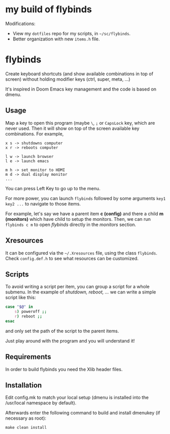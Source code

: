 # my build of flybinds
Modifications:

- View my `dotfiles` repo for my scripts, in `~/sc/flybinds`.
- Better organization with new `items.h` file.


# flybinds
Create keyboard shortcuts (and show available combinations in top of screen) without holding
modifier keys (ctrl, super, meta, ...)

It's inspired in Doom Emacs key management and the code is based on dmenu.

## Usage
Map a key to open this program (maybe `\`, `¡` or `CapsLock` key, which are never used.
Then it will show on top of the screen available key combinations. For example,

```
x s -> shutdowns computer
x r -> reboots computer

l w -> launch browser
l e -> launch emacs

m h -> set monitor to HDMI
m d -> dual display monitor
...
```
You can press Left Key to go up to the menu.

For more power, you can launch `flybinds` followed by some arguments `key1 key2 ...` to navigate to those items.

For example, let's say we have a parent item **c (config)** and there a child **m (monitors)** which have child to setup the monitors. Then, we can run `flybinds c m` to open *flybinds* directly in the *monitors* section.

## Xresources
It can be configured via the `~/.Xresources` file, using the class `flybinds`. Check `config.def.h` to see what resources can be customized.

## Scripts
To avoid writing a script per item, you can group a script for a whole submenu. In the example of *shutdown, reboot, ...* we can write a simple script like this:
```bash
case "$@" in
    s) poweroff ;;
    r) reboot ;;
esac
```
and only set the path of the script to the parent items.

Just play around with the program and you will understand it!


Requirements
------------
In order to build flybinds you need the Xlib header files.


Installation
------------
Edit config.mk to match your local setup (dmenu is installed into
the /usr/local namespace by default).

Afterwards enter the following command to build and install dmenukey
(if necessary as root):

    make clean install
